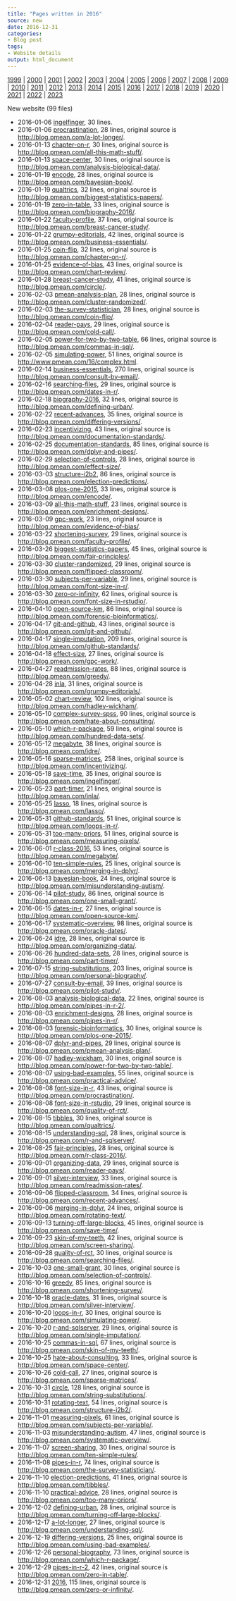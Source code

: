 ```yaml
---
title: "Pages written in 2016"
source: new
date: 2016-12-31
categories:
- Blog post
tags:
- Website details
output: html_document
---
```

 
[1999](http://new.pmean.com/1999/) | [2000](http://new.pmean.com/2000/) | [2001](http://new.pmean.com/2001/) | [2002](http://new.pmean.com/2002/) | [2003](http://new.pmean.com/2003/) | [2004](http://new.pmean.com/2004/) | [2005](http://new.pmean.com/2005/) | [2006](http://new.pmean.com/2006/) | [2007](http://new.pmean.com/2007/) | [2008](http://new.pmean.com/2008/) | [2009](http://new.pmean.com/2009/) | [2010](http://new.pmean.com/2010/) | [2011](http://new.pmean.com/2011/) | [2012](http://new.pmean.com/2012/) | [2013](http://new.pmean.com/2013/) | [2014](http://new.pmean.com/2014/) | [2015](http://new.pmean.com/2015/) | [2016](http://new.pmean.com/2016/) | [2017](http://new.pmean.com/2017/) | [2018](http://new.pmean.com/2018/) | [2019](http://new.pmean.com/2019/) | [2020](http://new.pmean.com/2020/) | [2021](http://new.pmean.com/2021/) | [2022](http://new.pmean.com/2022/) | [2023](http://new.pmean.com/2023/)
 
New website (99 files)
 
+ 2016-01-06 [ingelfinger](http://new.pmean.com/ingelfinger/),  30 lines.  
+ 2016-01-06 [procrastination](http://new.pmean.com/procrastination/),  28 lines, original source is http://blog.pmean.com/a-lot-longer/.  
+ 2016-01-13 [chapter-on-r](http://new.pmean.com/chapter-on-r/),  30 lines, original source is http://blog.pmean.com/all-this-math-stuff/.  
+ 2016-01-13 [space-center](http://new.pmean.com/space-center/),  30 lines, original source is http://blog.pmean.com/analysis-biological-data/.  
+ 2016-01-19 [encode](http://new.pmean.com/encode/),  28 lines, original source is http://blog.pmean.com/bayesian-book/.  
+ 2016-01-19 [qualtrics](http://new.pmean.com/qualtrics/),  32 lines, original source is http://blog.pmean.com/biggest-statistics-papers/.  
+ 2016-01-19 [zero-in-table](http://new.pmean.com/zero-in-table/),  33 lines, original source is http://blog.pmean.com/biography-2016/.  
+ 2016-01-22 [faculty-profile](http://new.pmean.com/faculty-profile/),  37 lines, original source is http://blog.pmean.com/breast-cancer-study/.  
+ 2016-01-22 [grumpy-editorials](http://new.pmean.com/grumpy-editorials/),  42 lines, original source is http://blog.pmean.com/business-essentials/.  
+ 2016-01-25 [coin-flip](http://new.pmean.com/coin-flip/),  32 lines, original source is http://blog.pmean.com/chapter-on-r/.  
+ 2016-01-25 [evidence-of-bias](http://new.pmean.com/evidence-of-bias/),  43 lines, original source is http://blog.pmean.com/chart-review/.  
+ 2016-01-28 [breast-cancer-study](http://new.pmean.com/breast-cancer-study/),  41 lines, original source is http://blog.pmean.com/circle/.  
+ 2016-02-03 [pmean-analysis-plan](http://new.pmean.com/pmean-analysis-plan/),  28 lines, original source is http://blog.pmean.com/cluster-randomized/.  
+ 2016-02-03 [the-survey-statistician](http://new.pmean.com/the-survey-statistician/),  28 lines, original source is http://blog.pmean.com/coin-flip/.  
+ 2016-02-04 [reader-pays](http://new.pmean.com/reader-pays/),  29 lines, original source is http://blog.pmean.com/cold-call/.  
+ 2016-02-05 [power-for-two-by-two-table](http://new.pmean.com/power-for-two-by-two-table/),  66 lines, original source is http://blog.pmean.com/commas-in-sql/.  
+ 2016-02-05 [simulating-power](http://new.pmean.com/simulating-power/),  51 lines, original source is http://www.pmean.com/16/complex.html.  
+ 2016-02-14 [business-essentials](http://new.pmean.com/business-essentials/),  270 lines, original source is http://blog.pmean.com/consult-by-email/.  
+ 2016-02-16 [searching-files](http://new.pmean.com/searching-files/),  29 lines, original source is http://blog.pmean.com/dates-in-r/.  
+ 2016-02-18 [biography-2016](http://new.pmean.com/biography-2016/),  32 lines, original source is http://blog.pmean.com/defining-urban/.  
+ 2016-02-22 [recent-advances](http://new.pmean.com/recent-advances/),  35 lines, original source is http://blog.pmean.com/differing-versions/.  
+ 2016-02-23 [incentivizing](http://new.pmean.com/incentivizing/),  43 lines, original source is http://blog.pmean.com/documentation-standards/.  
+ 2016-02-25 [documentation-standards](http://new.pmean.com/documentation-standards/),  85 lines, original source is http://blog.pmean.com/dplyr-and-pipes/.  
+ 2016-02-29 [selection-of-controls](http://new.pmean.com/selection-of-controls/),  28 lines, original source is http://blog.pmean.com/effect-size/.  
+ 2016-03-03 [structure-i2b2](http://new.pmean.com/structure-i2b2/),  86 lines, original source is http://blog.pmean.com/election-predictions/.  
+ 2016-03-08 [plos-one-2015](http://new.pmean.com/plos-one-2015/),  33 lines, original source is http://blog.pmean.com/encode/.  
+ 2016-03-09 [all-this-math-stuff](http://new.pmean.com/all-this-math-stuff/),  23 lines, original source is http://blog.pmean.com/enrichment-designs/.  
+ 2016-03-09 [gpc-work](http://new.pmean.com/gpc-work/),  23 lines, original source is http://blog.pmean.com/evidence-of-bias/.  
+ 2016-03-22 [shortening-survey](http://new.pmean.com/shortening-survey/),  29 lines, original source is http://blog.pmean.com/faculty-profile/.  
+ 2016-03-26 [biggest-statistics-papers](http://new.pmean.com/biggest-statistics-papers/),  45 lines, original source is http://blog.pmean.com/fair-principles/.  
+ 2016-03-30 [cluster-randomized](http://new.pmean.com/cluster-randomized/),  29 lines, original source is http://blog.pmean.com/flipped-classroom/.  
+ 2016-03-30 [subjects-per-variable](http://new.pmean.com/subjects-per-variable/),  29 lines, original source is http://blog.pmean.com/font-size-in-r/.  
+ 2016-03-30 [zero-or-infinity](http://new.pmean.com/zero-or-infinity/),  62 lines, original source is http://blog.pmean.com/font-size-in-rstudio/.  
+ 2016-04-10 [open-source-km](http://new.pmean.com/open-source-km/),  86 lines, original source is http://blog.pmean.com/forensic-bioinformatics/.  
+ 2016-04-17 [git-and-github](http://new.pmean.com/git-and-github/),  43 lines, original source is http://blog.pmean.com/git-and-github/.  
+ 2016-04-17 [single-imputation](http://new.pmean.com/single-imputation/),  209 lines, original source is http://blog.pmean.com/github-standards/.  
+ 2016-04-18 [effect-size](http://new.pmean.com/effect-size/),  27 lines, original source is http://blog.pmean.com/gpc-work/.  
+ 2016-04-27 [readmission-rates](http://new.pmean.com/readmission-rates/),  88 lines, original source is http://blog.pmean.com/greedy/.  
+ 2016-04-28 [inla](http://new.pmean.com/inla/),  31 lines, original source is http://blog.pmean.com/grumpy-editorials/.  
+ 2016-05-02 [chart-review](http://new.pmean.com/chart-review/),  102 lines, original source is http://blog.pmean.com/hadley-wickham/.  
+ 2016-05-10 [complex-survey-spss](http://new.pmean.com/complex-survey-spss/),  90 lines, original source is http://blog.pmean.com/hate-about-consulting/.  
+ 2016-05-10 [which-r-package](http://new.pmean.com/which-r-package/),  59 lines, original source is http://blog.pmean.com/hundred-data-sets/.  
+ 2016-05-12 [megabyte](http://new.pmean.com/megabyte/),  38 lines, original source is http://blog.pmean.com/idre/.  
+ 2016-05-16 [sparse-matrices](http://new.pmean.com/sparse-matrices/),  258 lines, original source is http://blog.pmean.com/incentivizing/.  
+ 2016-05-18 [save-time](http://new.pmean.com/save-time/),  35 lines, original source is http://blog.pmean.com/ingelfinger/.  
+ 2016-05-23 [part-timer](http://new.pmean.com/part-timer/),  21 lines, original source is http://blog.pmean.com/inla/.  
+ 2016-05-25 [lasso](http://new.pmean.com/lasso/),  18 lines, original source is http://blog.pmean.com/lasso/.  
+ 2016-05-31 [github-standards](http://new.pmean.com/github-standards/),  51 lines, original source is http://blog.pmean.com/loops-in-r/.  
+ 2016-05-31 [too-many-priors](http://new.pmean.com/too-many-priors/),  51 lines, original source is http://blog.pmean.com/measuring-pixels/.  
+ 2016-06-01 [r-class-2016](http://new.pmean.com/r-class-2016/),  53 lines, original source is http://blog.pmean.com/megabyte/.  
+ 2016-06-10 [ten-simple-rules](http://new.pmean.com/ten-simple-rules/),  25 lines, original source is http://blog.pmean.com/merging-in-dplyr/.  
+ 2016-06-13 [bayesian-book](http://new.pmean.com/bayesian-book/),  24 lines, original source is http://blog.pmean.com/misunderstanding-autism/.  
+ 2016-06-14 [pilot-study](http://new.pmean.com/pilot-study/),  86 lines, original source is http://blog.pmean.com/one-small-grant/.  
+ 2016-06-15 [dates-in-r](http://new.pmean.com/dates-in-r/),  27 lines, original source is http://blog.pmean.com/open-source-km/.  
+ 2016-06-17 [systematic-overview](http://new.pmean.com/systematic-overview/),  98 lines, original source is http://blog.pmean.com/oracle-dates/.  
+ 2016-06-24 [idre](http://new.pmean.com/idre/),  28 lines, original source is http://blog.pmean.com/organizing-data/.  
+ 2016-06-26 [hundred-data-sets](http://new.pmean.com/hundred-data-sets/),  28 lines, original source is http://blog.pmean.com/part-timer/.  
+ 2016-07-15 [string-substitutions](http://new.pmean.com/string-substitutions/),  203 lines, original source is http://blog.pmean.com/personal-biography/.  
+ 2016-07-27 [consult-by-email](http://new.pmean.com/consult-by-email/),  39 lines, original source is http://blog.pmean.com/pilot-study/.  
+ 2016-08-03 [analysis-biological-data](http://new.pmean.com/analysis-biological-data/),  22 lines, original source is http://blog.pmean.com/pipes-in-r-2/.  
+ 2016-08-03 [enrichment-designs](http://new.pmean.com/enrichment-designs/),  28 lines, original source is http://blog.pmean.com/pipes-in-r/.  
+ 2016-08-03 [forensic-bioinformatics](http://new.pmean.com/forensic-bioinformatics/),  30 lines, original source is http://blog.pmean.com/plos-one-2015/.  
+ 2016-08-07 [dplyr-and-pipes](http://new.pmean.com/dplyr-and-pipes/),  29 lines, original source is http://blog.pmean.com/pmean-analysis-plan/.  
+ 2016-08-07 [hadley-wickham](http://new.pmean.com/hadley-wickham/),  30 lines, original source is http://blog.pmean.com/power-for-two-by-two-table/.  
+ 2016-08-07 [using-bad-examples](http://new.pmean.com/using-bad-examples/),  55 lines, original source is http://blog.pmean.com/practical-advice/.  
+ 2016-08-08 [font-size-in-r](http://new.pmean.com/font-size-in-r/),  43 lines, original source is http://blog.pmean.com/procrastination/.  
+ 2016-08-08 [font-size-in-rstudio](http://new.pmean.com/font-size-in-rstudio/),  29 lines, original source is http://blog.pmean.com/quality-of-rct/.  
+ 2016-08-15 [tibbles](http://new.pmean.com/tibbles/),  30 lines, original source is http://blog.pmean.com/qualtrics/.  
+ 2016-08-15 [understanding-sql](http://new.pmean.com/understanding-sql/),  28 lines, original source is http://blog.pmean.com/r-and-sqlserver/.  
+ 2016-08-25 [fair-principles](http://new.pmean.com/fair-principles/),  28 lines, original source is http://blog.pmean.com/r-class-2016/.  
+ 2016-09-01 [organizing-data](http://new.pmean.com/organizing-data/),  29 lines, original source is http://blog.pmean.com/reader-pays/.  
+ 2016-09-01 [silver-interview](http://new.pmean.com/silver-interview/),  33 lines, original source is http://blog.pmean.com/readmission-rates/.  
+ 2016-09-06 [flipped-classroom](http://new.pmean.com/flipped-classroom/),  34 lines, original source is http://blog.pmean.com/recent-advances/.  
+ 2016-09-06 [merging-in-dplyr](http://new.pmean.com/merging-in-dplyr/),  24 lines, original source is http://blog.pmean.com/rotating-text/.  
+ 2016-09-13 [turning-off-large-blocks](http://new.pmean.com/turning-off-large-blocks/),  45 lines, original source is http://blog.pmean.com/save-time/.  
+ 2016-09-23 [skin-of-my-teeth](http://new.pmean.com/skin-of-my-teeth/),  42 lines, original source is http://blog.pmean.com/screen-sharing/.  
+ 2016-09-28 [quality-of-rct](http://new.pmean.com/quality-of-rct/),  30 lines, original source is http://blog.pmean.com/searching-files/.  
+ 2016-10-03 [one-small-grant](http://new.pmean.com/one-small-grant/),  30 lines, original source is http://blog.pmean.com/selection-of-controls/.  
+ 2016-10-16 [greedy](http://new.pmean.com/greedy/),  85 lines, original source is http://blog.pmean.com/shortening-survey/.  
+ 2016-10-18 [oracle-dates](http://new.pmean.com/oracle-dates/),  31 lines, original source is http://blog.pmean.com/silver-interview/.  
+ 2016-10-20 [loops-in-r](http://new.pmean.com/loops-in-r/),  30 lines, original source is http://blog.pmean.com/simulating-power/.  
+ 2016-10-20 [r-and-sqlserver](http://new.pmean.com/r-and-sqlserver/),  29 lines, original source is http://blog.pmean.com/single-imputation/.  
+ 2016-10-25 [commas-in-sql](http://new.pmean.com/commas-in-sql/),  67 lines, original source is http://blog.pmean.com/skin-of-my-teeth/.  
+ 2016-10-25 [hate-about-consulting](http://new.pmean.com/hate-about-consulting/),  33 lines, original source is http://blog.pmean.com/space-center/.  
+ 2016-10-26 [cold-call](http://new.pmean.com/cold-call/),  27 lines, original source is http://blog.pmean.com/sparse-matrices/.  
+ 2016-10-31 [circle](http://new.pmean.com/circle/),  128 lines, original source is http://blog.pmean.com/string-substitutions/.  
+ 2016-10-31 [rotating-text](http://new.pmean.com/rotating-text/),  54 lines, original source is http://blog.pmean.com/structure-i2b2/.  
+ 2016-11-01 [measuring-pixels](http://new.pmean.com/measuring-pixels/),  61 lines, original source is http://blog.pmean.com/subjects-per-variable/.  
+ 2016-11-03 [misunderstanding-autism](http://new.pmean.com/misunderstanding-autism/),  47 lines, original source is http://blog.pmean.com/systematic-overview/.  
+ 2016-11-07 [screen-sharing](http://new.pmean.com/screen-sharing/),  30 lines, original source is http://blog.pmean.com/ten-simple-rules/.  
+ 2016-11-08 [pipes-in-r](http://new.pmean.com/pipes-in-r/),  74 lines, original source is http://blog.pmean.com/the-survey-statistician/.  
+ 2016-11-10 [election-predictions](http://new.pmean.com/election-predictions/),  41 lines, original source is http://blog.pmean.com/tibbles/.  
+ 2016-11-10 [practical-advice](http://new.pmean.com/practical-advice/),  28 lines, original source is http://blog.pmean.com/too-many-priors/.  
+ 2016-12-02 [defining-urban](http://new.pmean.com/defining-urban/),  28 lines, original source is http://blog.pmean.com/turning-off-large-blocks/.  
+ 2016-12-17 [a-lot-longer](http://new.pmean.com/a-lot-longer/),  27 lines, original source is http://blog.pmean.com/understanding-sql/.  
+ 2016-12-19 [differing-versions](http://new.pmean.com/differing-versions/),  25 lines, original source is http://blog.pmean.com/using-bad-examples/.  
+ 2016-12-26 [personal-biography](http://new.pmean.com/personal-biography/),  73 lines, original source is http://blog.pmean.com/which-r-package/.  
+ 2016-12-29 [pipes-in-r-2](http://new.pmean.com/pipes-in-r-2/),  42 lines, original source is http://blog.pmean.com/zero-in-table/.  
+ 2016-12-31 [2016](http://new.pmean.com/2016/),  115 lines, original source is http://blog.pmean.com/zero-or-infinity/.
 
